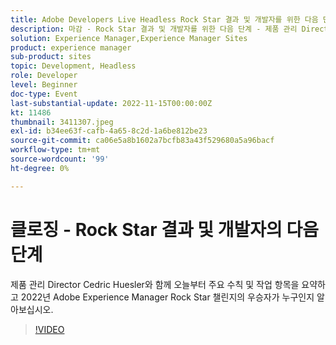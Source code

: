```yaml
---
title: Adobe Developers Live Headless Rock Star 결과 및 개발자를 위한 다음 단계
description: 마감 - Rock Star 결과 및 개발자를 위한 다음 단계 - 제품 관리 Director의 Cedric Huesler와 함께 오늘부터 주요 사항 및 작업 항목을 요약하고 누가 2022년 Adobe Experience Manager Rock Star 도전의 우승자인지 알아보십시오.
solution: Experience Manager,Experience Manager Sites
product: experience manager
sub-product: sites
topic: Development, Headless
role: Developer
level: Beginner
doc-type: Event
last-substantial-update: 2022-11-15T00:00:00Z
kt: 11486
thumbnail: 3411307.jpeg
exl-id: b34ee63f-cafb-4a65-8c2d-1a6be812be23
source-git-commit: ca06e5a8b1602a7bcfb83a43f529680a5a96bacf
workflow-type: tm+mt
source-wordcount: '99'
ht-degree: 0%

---
```


# 클로징 - Rock Star 결과 및 개발자의 다음 단계

제품 관리 Director Cedric Huesler와 함께 오늘부터 주요 수칙 및 작업 항목을 요약하고 2022년 Adobe Experience Manager Rock Star 챌린지의 우승자가 누구인지 알아보십시오.

>[!VIDEO](https://video.tv.adobe.com/v/3411307/?quality=12&learn=on)
